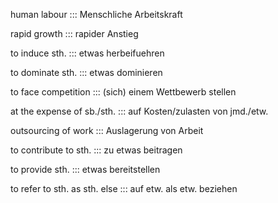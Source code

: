 human labour ::: Menschliche Arbeitskraft
<!--SR:!2024-10-09,16,306!2024-10-08,15,296-->

rapid growth ::: rapider Anstieg
<!--SR:!2024-10-07,14,296!2024-10-03,13,272-->

to induce sth. ::: etwas herbeifuehren
<!--SR:!2024-10-07,14,296!2024-09-24,4,270-->

to dominate sth. ::: etwas dominieren
<!--SR:!2024-10-10,17,306!2024-10-07,14,296-->

to face competition ::: (sich) einem Wettbewerb stellen
<!--SR:!2024-10-08,15,296!2024-10-07,15,306-->

at the expense of sb./sth. ::: auf Kosten/zulasten von jmd./etw.
<!--SR:!2024-10-06,13,294!2024-10-06,13,296-->

outsourcing of work ::: Auslagerung von Arbeit
<!--SR:!2024-10-07,14,292!2024-10-07,14,304-->

to contribute to sth. ::: zu etwas beitragen
<!--SR:!2024-10-08,15,296!2024-09-22,4,286-->

to provide sth. ::: etwas bereitstellen
<!--SR:!2024-10-07,14,296!2024-10-09,16,290-->

to refer to sth. as sth. else ::: auf etw. als etw. beziehen
<!--SR:!2024-10-11,18,304!2024-10-07,14,309-->